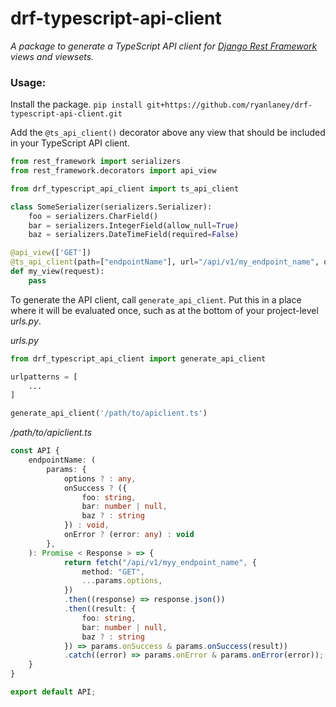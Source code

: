 # drf-typescript-api-client

_A package to generate a TypeScript API client for [Django Rest Framework](https://www.django-rest-framework.org/) views and viewsets._

### Usage:

Install the package.
`pip install git+https://github.com/ryanlaney/drf-typescript-api-client.git`

Add the `@ts_api_client()` decorator above any view that should be included in your TypeScript API client.

```python
from rest_framework import serializers
from rest_framework.decorators import api_view

from drf_typescript_api_client import ts_api_client

class SomeSerializer(serializers.Serializer):
    foo = serializers.CharField()
    bar = serializers.IntegerField(allow_null=True)
    baz = serializers.DateTimeField(required=False)

@api_view(['GET'])
@ts_api_client(path=["endpointName"], url="/api/v1/my_endpoint_name", query_serializer=None, request_serializer=None, response_serializer=SomeSerializer(many=True))
def my_view(request):
    pass
```

To generate the API client, call `generate_api_client`. Put this in a place where it will be evaluated once, such as at the bottom of your project-level _urls.py_.

_urls.py_

```python
from drf_typescript_api_client import generate_api_client

urlpatterns = [
    ...
]

generate_api_client('/path/to/apiclient.ts')
```

_/path/to/apiclient.ts_

```typescript
const API {
    endpointName: (
        params: {
            options ? : any,
            onSuccess ? ({
                foo: string,
                bar: number | null,
                baz ? : string
            }) : void,
            onError ? (error: any) : void
        },
    ): Promise < Response > => {
            return fetch("/api/v1/myy_endpoint_name", {
                method: "GET",
                ...params.options,
            })
            .then((response) => response.json())
            .then((result: {
                foo: string,
                bar: number | null,
                baz ? : string
            }) => params.onSuccess & params.onSuccess(result))
            .catch((error) => params.onError & params.onError(error));
    }
}

export default API;
```
